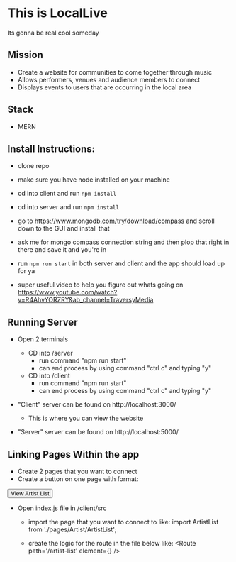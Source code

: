# This is LocalLive

Its gonna be real cool someday

## Mission

- Create a website for communities to come together through music
- Allows performers, venues and audience members to connect
- Displays events to users that are occurring in the local area

## Stack

- MERN

## Install Instructions:

- clone repo
- make sure you have node installed on your machine
- cd into client and run `npm install`
- cd into server and run `npm install`
- go to https://www.mongodb.com/try/download/compass and scroll down to the GUI and install that
- ask me for mongo compass connection string and then plop that right in there and save it and you're in
- run `npm run start` in both server and client and the app should load up for ya

- super useful video to help you figure out whats going on https://www.youtube.com/watch?v=R4AhvYORZRY&ab_channel=TraversyMedia

## Running Server

- Open 2 terminals

  - CD into /server
    - run command "npm run start"
    - can end process by using command "ctrl c" and typing "y"
  - CD into /client
    - run command "npm run start"
    - can end process by using command "ctrl c" and typing "y"

- "Client" server can be found on http://localhost:3000/
  - This is where you can view the website
- "Server" server can be found on http://localhost:5000/

## Linking Pages Within the app

- Create 2 pages that you want to connect
- Create a button on one page with format:

<Link to="/artist-list">
        <button>View Artist List</button>
</Link>

- Open index.js file in /client/src

  - import the page that you want to connect to like:
    import ArtistList from './pages/Artist/ArtistList';

  - create the logic for the route in the file below like:
    <Route path='/artist-list' element={<ArtistList/>} />
